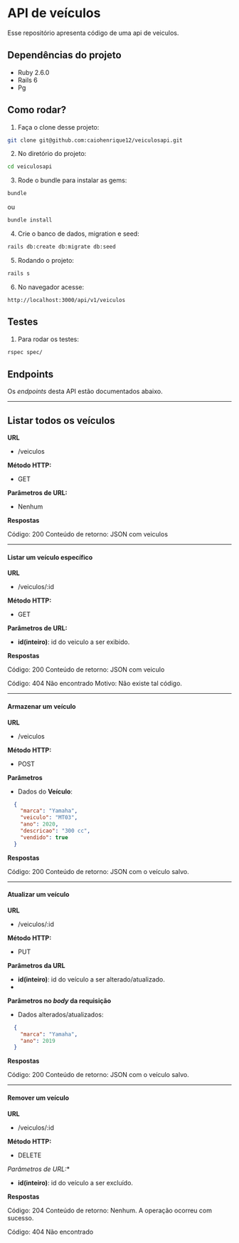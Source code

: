 # API de veículos

Esse repositório apresenta código de uma api de veiculos.

## Dependências do projeto

* Ruby 2.6.0
* Rails 6
* Pg

## Como rodar?

1. Faça o clone desse projeto:
```bash
git clone git@github.com:caiohenrique12/veiculosapi.git
```
2. No diretório do projeto:
```bash
cd veiculosapi
```
3. Rode o bundle para instalar as gems:
```bash
bundle
```
ou
```bash
bundle install
```
4. Crie o banco de dados, migration e seed:
```bash
rails db:create db:migrate db:seed
```
5. Rodando o projeto:
```bash
rails s
```
6. No navegador acesse:
```
http://localhost:3000/api/v1/veiculos
```

## Testes

1. Para rodar os testes:
```bash
rspec spec/
```

## Endpoints

Os *endpoints* desta API estão documentados abaixo.

---------------
## Listar todos os veículos

**URL**

* /veiculos

**Método HTTP:**

* GET

**Parâmetros de URL:**

* Nenhum


**Respostas**

Código: 200
Conteúdo de retorno: JSON com veiculos



---------------
#### Listar um veículo específico

**URL**

* /veiculos/:id

**Método HTTP:**

* GET

**Parâmetros de URL:**

* **id(inteiro)**: id do veiculo a ser exibido.

**Respostas**

Código: 200
Conteúdo de retorno: JSON com veiculo

Código: 404 Não encontrado
Motivo: Não existe tal código.

---------------
#### Armazenar um veículo
**URL**

* /veiculos

**Método HTTP:**

* POST

**Parâmetros**

* Dados do **Veículo**:

```json
  {
    "marca": "Yamaha",
    "veiculo": "MT03",
    "ano": 2020,
    "descricao": "300 cc",
    "vendido": true
  }
```

**Respostas**

Código: 200
Conteúdo de retorno: JSON com o veículo salvo.

---------------
#### Atualizar um veículo

**URL**

* /veiculos/:id

**Método HTTP:**

* PUT

**Parâmetros da URL**

* **id(inteiro)**: id do veículo a ser alterado/atualizado.
*
**Parâmetros no *body* da requisição**

* Dados alterados/atualizados:

```json
  {
    "marca": "Yamaha",
    "ano": 2019
  }
```

**Respostas**

Código: 200
Conteúdo de retorno: JSON com o veículo salvo.

---------------
#### Remover um veículo

**URL**

* /veiculos/:id

**Método HTTP:**

* DELETE

*Parâmetros de URL:**

* **id(inteiro)**: id do veículo a ser excluído.

**Respostas**

Código: 204
Conteúdo de retorno: Nenhum. A operação ocorreu com sucesso.

Código: 404 Não encontrado